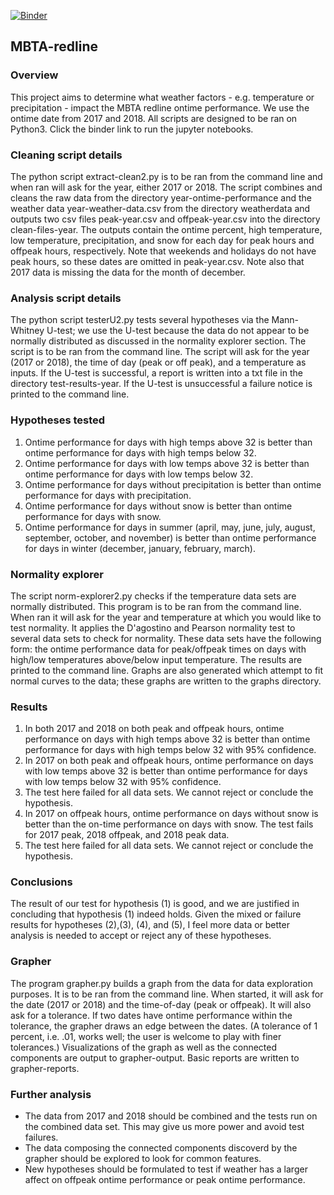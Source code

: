 [![Binder](https://mybinder.org/badge_logo.svg)](https://mybinder.org/v2/gh/prwesolek/MBTA-redline/master) 
<h2> MBTA-redline</h2>

<h3> Overview </h3>
<p>
This project aims to determine what weather factors - e.g. temperature or precipitation - impact the MBTA redline ontime performance. We use the ontime date from 2017 and 2018. All scripts are designed to be ran on Python3. Click the binder link to run the jupyter notebooks.</p>

<h3> Cleaning script details</h3>
<p>
The python script extract-clean2.py is to be ran from the command line and when ran will ask for the year, either 2017 or 2018.  The script combines and cleans the raw data from the directory year-ontime-performance and the weather data year-weather-data.csv from the directory weatherdata and outputs two csv files peak-year.csv and offpeak-year.csv into the directory clean-files-year. The outputs contain the ontime percent, high temperature, low temperature, precipitation, and snow for each day for peak hours and offpeak hours, respectively. Note that weekends and holidays do not have peak hours, so these dates are omitted in peak-year.csv. Note also that 2017 data is missing the data for the month of december. </p>


<h3>Analysis script details</h3>
<p>The python script testerU2.py tests several hypotheses via the Mann-Whitney U-test; we use the U-test because the data do not appear to be normally distributed as discussed in the normality explorer section. The script is to be ran from the command line. The script will ask for the year (2017 or 2018), the time of day (peak or off peak), and a temperature as inputs. If the U-test is successful, a report is written into a txt file in the directory test-results-year. If the U-test is unsuccessful a failure notice is printed to the command line. 
</p>

<h3> Hypotheses tested </h3>
<p>
<ol>
<li>Ontime performance for days with high temps above 32 is better than ontime performance for days with high temps below 32.</li>

<li>Ontime performance for days with low temps above 32 is better than ontime performance for days with low temps below 32.</li>

<li> Ontime performance for days without precipitation is better than ontime performance for days with precipitation.</li>

<li> Ontime performance for days without snow is better than ontime performance for days with snow.</li>

<li> Ontime performance for days in summer (april, may, june, july, august, september, october, and november) is better than ontime performance for days in winter (december, january, february, march).</li>
</ol>
</p>

<h3> Normality explorer</h3>
<p> The script norm-explorer2.py checks if the temperature data sets are normally distributed. This program is to be ran from the command line. When ran it will ask for the year and temperature at which you would like to test normality. It applies the D'agostino and Pearson normality test to several data sets to check for normality. These data sets have the following form: the ontime performance data for peak/offpeak times on days with high/low temperatures above/below input temperature. The results are printed to the command line. Graphs are also generated which attempt to fit normal curves to the data; these graphs are written to the graphs directory. </p>

<h3>Results</h3>
<p>
<ol>
<li> In both 2017 and 2018 on both peak and offpeak hours, ontime performance on days with high temps above 32 is better than ontime performance for days with high temps below 32 with 95% confidence.</li>

<li> In 2017 on both peak and offpeak hours,  
  ontime performance on days with low temps above 32 is better than ontime performance for days with low temps below 32 with 95% confidence.</li>

<li> The test here failed for all data sets. We cannot reject or conclude the hypothesis. </li> 

<li> In 2017 on offpeak hours, ontime performance on days without snow is better than the on-time performance on days with snow. The test fails for 2017 peak, 2018 offpeak, and 2018 peak data.</li>

<li> The test here failed for all data sets. We cannot reject or conclude the hypothesis.</li>

</ol>
</p>

<h3>Conclusions</h3>
<p> The result of our test for hypothesis (1) is good, and we are justified in concluding that hypothesis (1) indeed holds. Given the mixed or failure results for hypotheses (2),(3), (4), and (5), I feel more data or better analysis is needed to accept or reject any of these hypotheses. 
 </p>
 
 <h3> Grapher</h3>
 The program grapher.py builds a graph from the data for data exploration purposes. It is to be ran from the command line. When started, it will ask for the date (2017 or 2018) and the time-of-day (peak or offpeak). It will also ask for a tolerance. If two dates have ontime performance within the tolerance, the grapher draws an edge between the dates. (A tolerance of 1 percent, i.e. .01, works well; the user is welcome to play with finer tolerances.) Visualizations of the graph as well as the connected components are output to grapher-output. Basic reports are written to grapher-reports. 
 
<h3>Further analysis</h3>
<p> 
  <ul>
    <li>The data from 2017 and 2018 should be combined and the tests run on the combined data set. This may give us more power and avoid test failures. </li>
    <li> The data composing the connected components discoverd by the grapher should be explored to look for common features. </li>
    <li> New hypotheses should be formulated to test if weather has a larger affect on offpeak ontime performance or peak ontime performance.</li>
  </ul>
  </p>

